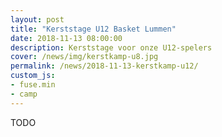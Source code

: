 ```yaml
---
layout: post
title: "Kerststage U12 Basket Lummen"
date: 2018-11-13 08:00:00
description: Kerststage voor onze U12-spelers
cover: /news/img/kerstkamp-u8.jpg
permalink: /news/2018-11-13-kerstkamp-u12/
custom_js:
- fuse.min
- camp
---
```


TODO

<div data-campid="1099acb8-38d2-4467-8ea3-eb5aed69442d" data-title="Schrijf je in" data-buttontext="Inschrijven" data-nexttext="Nog een speler inschrijven" data-required="email"></div>

